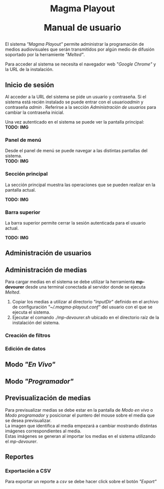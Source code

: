 <h1 align="center"><p>Magma Playout</p>
<p>Manual de usuario</p></h1>

El sistema _"Magma Playout"_ permite administrar la programación de medios audiovisuales que serán transmitidos por algún medio de difusión soportado por la herramiente _"Melted"_.  

Para acceder al sistema se necesita el navegador web _"Google Chrome"_ y la URL de la instalación.


## Inicio de sesión

​Al acceder a la URL del sistema se pide un usuario y contraseña.
Si el sistema está recién instalado se puede entrar con el usuario ​_admin_ y contraseñ​a _admin_​ . ​Referirse a la sección _Administración de usuarios_ para cambiar la contraseña inicial.​

Una vez autenticado en el sistema se puede ver la pantalla principal:  
**TODO: IMG**

### Panel de menú

Desde el panel de menú se puede navegar a las distintas pantallas del sistema.  
**TODO: IMG**

### Sección principal

La sección principal muestra las operaciones que se pueden realizar en la pantalla actual.

**TODO: IMG**

### Barra superior

La barra superior permite cerrar la sesión autenticada para el usuario actual.

**TODO: IMG**

## Administración de usuarios

## Administración de medias

Para cargar medias en el sistema se debe utilizar la herramienta **mp-devourer** desde una terminal conectada al servidor donde se ejecuta _Melted_.  
1. Copiar los medias a utilizar al directorio _"inputDir_" definido en el archivo de configuración _"~/.magma-playout.conf"_ del usuario con el que se ejecuta el sistema.
1. Ejecutar el comando _./mp-devourer.sh_ ubicado en el directorio raíz de la instalación del sistema.


### Creación de filtros


### Edición de datos

## Modo _"En Vivo"_

## Modo _"Programador"_

## Previsualización de medias

Para previsualizar medias se debe estar en la pantalla de _Modo en vivo_ o _Modo programador_ y posicionar el puntero del mouse sobre el media que se desea previsualizar.  
La imagen que identifica al media empezará a cambiar mostrando distintas imágenes correspondientes al media.  
Estas imágenes se generan al importar los medias en el sistema utilizando el _mp-devourer_.

## Reportes

### Exportación a CSV

Para exportar un reporte a _csv_ se debe hacer click sobre el botón _"Export"_